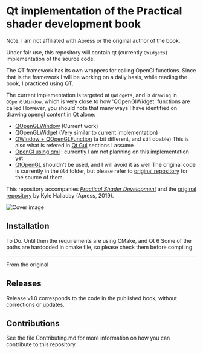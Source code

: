 # Qt implementation of the Practical shader development book

Note. I am not affiliated with Apress or the original author of the book. 

Under fair use, this repository will contain qt (currently `QWidgets`) implementation of the source code.

The QT framework has its own wrappers for calling OpenGl functions. Since that is the framework I will be working on a daily basis, while reading the book, I practiced using QT.

The current implementation is targeted at `QWidgets`, and is `drawing` in `QOpenGlWindow`, which is very close to how 'QOpenGlWidget' functions are called 
However, you should note that many ways I have identified on drawing opengl content in Qt alone:
- [QOpenGLWindow](https://doc.qt.io/qt-6/qopenglwindow.html#details_) (Current work)
- QOpenGLWidget (Very similar to current implementation)
- [QWindow + QOpenGLFunction](https://doc.qt.io/qt-5/qtgui-openglwindow-example.html) (a bit different, and still doable)
  This is also what is refered in [Qt Gui](https://doc.qt.io/qt-5/qtgui-index.html) sections I assume
- [OpenGl using qml](https://doc.qt.io/qt-6/qtquick-scenegraph-openglunderqml-example.html) : currently I am not planning on this implementation yet 
- [QtOpenGL](https://doc.qt.io/qt-5/qtopengl-index.html) shouldn't be used, and I will avoid it as well
The original code is currently in the `Old` folder, but please refer to [original repository](https://github.com/Apress/practical-shader-dev) for the source of them. 

This repository accompanies [*Practical Shader Development*](https://www.apress.com/9781484244562) and the [original repository](https://github.com/Apress/practical-shader-dev) by Kyle Halladay (Apress, 2019).

[comment]: #cover
![Cover image](9781484244562.jpg)

## Installation

To Do. Until then the requirements are using CMake, and Qt 6
Some of the paths are hardcoded in cmake file, so please check them before compiling

-------------------------
From the original

## Releases

Release v1.0 corresponds to the code in the published book, without corrections or updates.

## Contributions

See the file Contributing.md for more information on how you can contribute to this repository.
